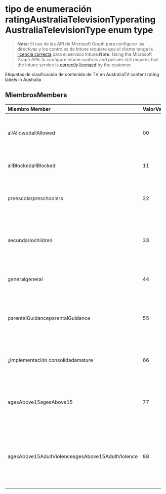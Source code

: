 # <a name="ratingaustraliatelevisiontype-enum-type"></a><span data-ttu-id="a0f81-101">tipo de enumeración ratingAustraliaTelevisionType</span><span class="sxs-lookup"><span data-stu-id="a0f81-101">ratingAustraliaTelevisionType enum type</span></span>

> <span data-ttu-id="a0f81-102">**Nota:** El uso de las API de Microsoft Graph para configurar las directivas y los controles de Intune requiere que el cliente tenga la [licencia correcta](https://go.microsoft.com/fwlink/?linkid=839381) para el servicio Intune.</span><span class="sxs-lookup"><span data-stu-id="a0f81-102">**Note:** Using the Microsoft Graph APIs to configure Intune controls and policies still requires that the Intune service is [correctly licensed](https://go.microsoft.com/fwlink/?linkid=839381) by the customer.</span></span>

<span data-ttu-id="a0f81-103">Etiquetas de clasificación de contenido de TV en Australia</span><span class="sxs-lookup"><span data-stu-id="a0f81-103">TV content rating labels in Australia</span></span>
## <a name="members"></a><span data-ttu-id="a0f81-104">Miembros</span><span class="sxs-lookup"><span data-stu-id="a0f81-104">Members</span></span>
|<span data-ttu-id="a0f81-105">Miembro	</span><span class="sxs-lookup"><span data-stu-id="a0f81-105">Member</span></span>|<span data-ttu-id="a0f81-106">Valor</span><span class="sxs-lookup"><span data-stu-id="a0f81-106">Value</span></span>|<span data-ttu-id="a0f81-107">Descripción</span><span class="sxs-lookup"><span data-stu-id="a0f81-107">Description</span></span>|
|:---|:---|:---|
|<span data-ttu-id="a0f81-108">allAllowed</span><span class="sxs-lookup"><span data-stu-id="a0f81-108">allAllowed</span></span>|<span data-ttu-id="a0f81-109">0</span><span class="sxs-lookup"><span data-stu-id="a0f81-109">0</span></span>|<span data-ttu-id="a0f81-110">Valor predeterminado, permitir que todos los TV muestra contenido</span><span class="sxs-lookup"><span data-stu-id="a0f81-110">Default value, allow all TV shows content</span></span>|
|<span data-ttu-id="a0f81-111">allBlocked</span><span class="sxs-lookup"><span data-stu-id="a0f81-111">allBlocked</span></span>|<span data-ttu-id="a0f81-112">1</span><span class="sxs-lookup"><span data-stu-id="a0f81-112">1</span></span>|<span data-ttu-id="a0f81-113">No permitir que cualquier TV muestra contenido</span><span class="sxs-lookup"><span data-stu-id="a0f81-113">Do not allow any TV shows content</span></span>|
|<span data-ttu-id="a0f81-114">preescolar</span><span class="sxs-lookup"><span data-stu-id="a0f81-114">preschoolers</span></span>|<span data-ttu-id="a0f81-115">2</span><span class="sxs-lookup"><span data-stu-id="a0f81-115">2</span></span>|<span data-ttu-id="a0f81-116">La clasificación de P está pensada para preescolar</span><span class="sxs-lookup"><span data-stu-id="a0f81-116">The P classification is intended for preschoolers</span></span>|
|<span data-ttu-id="a0f81-117">secundario</span><span class="sxs-lookup"><span data-stu-id="a0f81-117">children</span></span>|<span data-ttu-id="a0f81-118">3</span><span class="sxs-lookup"><span data-stu-id="a0f81-118">3</span></span>|<span data-ttu-id="a0f81-119">La clasificación de C está pensada para elementos secundarios en 14</span><span class="sxs-lookup"><span data-stu-id="a0f81-119">The C classification is intended for children under 14</span></span>|
|<span data-ttu-id="a0f81-120">general</span><span class="sxs-lookup"><span data-stu-id="a0f81-120">general</span></span>|<span data-ttu-id="a0f81-121">4</span><span class="sxs-lookup"><span data-stu-id="a0f81-121">4</span></span>|<span data-ttu-id="a0f81-122">La clasificación G es adecuada para todos los años</span><span class="sxs-lookup"><span data-stu-id="a0f81-122">The G classification is suitable for all ages</span></span>|
|<span data-ttu-id="a0f81-123">parentalGuidance</span><span class="sxs-lookup"><span data-stu-id="a0f81-123">parentalGuidance</span></span>|<span data-ttu-id="a0f81-124">5</span><span class="sxs-lookup"><span data-stu-id="a0f81-124">5</span></span>|<span data-ttu-id="a0f81-125">Se recomienda la clasificación de páginas para los visores de jóvenes</span><span class="sxs-lookup"><span data-stu-id="a0f81-125">The PG classification is recommended for young viewers</span></span>|
|<span data-ttu-id="a0f81-126">¿implementación consolidada</span><span class="sxs-lookup"><span data-stu-id="a0f81-126">mature</span></span>|<span data-ttu-id="a0f81-127">6</span><span class="sxs-lookup"><span data-stu-id="a0f81-127">6</span></span>|<span data-ttu-id="a0f81-128">La clasificación de M se recomienda para los visores de más de 15</span><span class="sxs-lookup"><span data-stu-id="a0f81-128">The M classification is recommended for viewers over 15</span></span>|
|<span data-ttu-id="a0f81-129">agesAbove15</span><span class="sxs-lookup"><span data-stu-id="a0f81-129">agesAbove15</span></span>|<span data-ttu-id="a0f81-130">7</span><span class="sxs-lookup"><span data-stu-id="a0f81-130">7</span></span>|<span data-ttu-id="a0f81-131">La clasificación de MA15 + no es adecuada para que los visores en 15</span><span class="sxs-lookup"><span data-stu-id="a0f81-131">The MA15+ classification is not suitable for viewers under 15</span></span>|
|<span data-ttu-id="a0f81-132">agesAbove15AdultViolence</span><span class="sxs-lookup"><span data-stu-id="a0f81-132">agesAbove15AdultViolence</span></span>|<span data-ttu-id="a0f81-133">8</span><span class="sxs-lookup"><span data-stu-id="a0f81-133">8</span></span>|<span data-ttu-id="a0f81-134">La clasificación de AV15 + no es adecuada para que los visores en 15, específico de violencia para adultos</span><span class="sxs-lookup"><span data-stu-id="a0f81-134">The AV15+ classification is not suitable for viewers under 15, adult violence-specific</span></span>|



